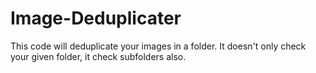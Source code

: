# Image-Deduplicater
This code will deduplicate your images in a folder. It doesn't only check your given folder, it check subfolders also.
